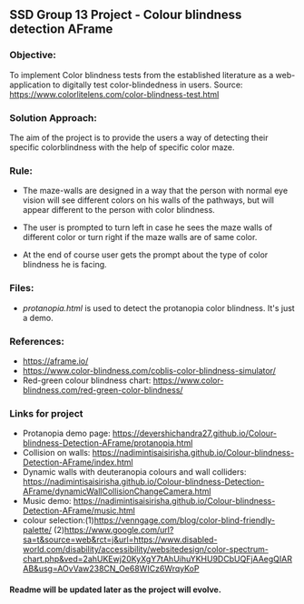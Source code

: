 ## SSD Group 13 Project - Colour blindness detection AFrame

### Objective: 
To implement Color blindness tests from the established literature as a web-application to digitally test color-blindedness in users. 
Source: https://www.colorlitelens.com/color-blindness-test.html

### Solution Approach:
The aim of the project is to provide the users a way of detecting their specific colorblindness with the help of specific color maze.


### Rule:

* The maze-walls are designed in a way that the person with normal eye vision will see different colors on his walls of the pathways, but will appear different to the person with color blindness.

* The user is prompted to turn left in case he sees the maze walls of different color or turn right if the maze walls are of same color.

* At the end of course user gets the prompt about the type of color blindness he is facing.


### Files:

* *protanopia.html* is used to detect the protanopia color blindness. It's just a demo.

### References:
* https://aframe.io/
* https://www.color-blindness.com/coblis-color-blindness-simulator/
* Red-green colour blindness chart: https://www.color-blindness.com/red-green-color-blindness/

### Links for project
* Protanopia demo page: https://devershichandra27.github.io/Colour-blindness-Detection-AFrame/protanopia.html
* Collision on walls: https://nadimintisaisirisha.github.io/Colour-blindness-Detection-AFrame/index.html
* Dynamic walls with deuteranopia colours and wall colliders: https://nadimintisaisirisha.github.io/Colour-blindness-Detection-AFrame/dynamicWallCollisionChangeCamera.html
* Music demo: https://nadimintisaisirisha.github.io/Colour-blindness-Detection-AFrame/music.html
* colour selection:(1)https://venngage.com/blog/color-blind-friendly-palette/
                   (2)https://www.google.com/url?sa=t&source=web&rct=j&url=https://www.disabled-world.com/disability/accessibility/websitedesign/color-spectrum-chart.php&ved=2ahUKEwj20KyXgY7tAhUihuYKHU9DCbUQFjAAegQIARAB&usg=AOvVaw238CN_Oe68WICz6WrqyKoP
#### Readme will be updated later as the project will evolve.




